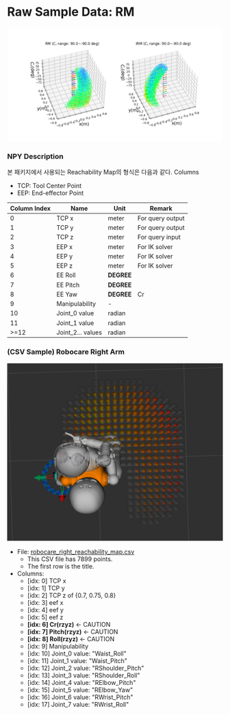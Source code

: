 # Raw Sample Data: RM

![rm_and_irm_3d](rm_and_irm_3d.png)

### NPY Description

본 패키지에서 사용되는 Reachability Map의 형식은 다음과 같다.
Columns

- TCP: Tool Center Point
- EEP: End-effector Point

| Column Index | Name              | Unit       | Remark           |
| ------------ | ----------------- | ---------- | ---------------- |
| 0            | TCP x             | meter      | For query output |
| 1            | TCP y             | meter      | For query output |
| 2            | TCP z             | meter      | For query input  |
| 3            | EEP x             | meter      | For IK solver    |
| 4            | EEP y             | meter      | For IK solver    |
| 5            | EEP z             | meter      | For IK solver    |
| 6            | EE Roll           | **DEGREE** |                  |
| 7            | EE Pitch          | **DEGREE** |                  |
| 8            | EE Yaw            | **DEGREE** | Cr               |
| 9            | Manipulability    | -          |                  |
| 10           | Joint_0 value     | radian     |                  |
| 11           | Joint_1 value     | radian     |                  |
| >=12         | Joint_2... values | radian     |                  |

### (CSV Sample) Robocare Right Arm

![img](Screenshot%20from%202021-01-27%2010-50-54.png)

- File: [robocare_right_reachability_map.csv](robocare_right_reachability_map.csv)
  - This CSV file has 7899 points.
  - The first row is the title.
- Columns:
  - [idx: 0] TCP x
  - [idx: 1] TCP y
  - [idx: 2] TCP z of {0.7, 0.75, 0.8}
  - [idx: 3] eef x
  - [idx: 4] eef y
  - [idx: 5] eef z
  - **[idx: 6] Cr(rzyz)** ← CAUTION
  - **[idx: 7] Pitch(rzyz)** ← CAUTION
  - **[idx: 8] Roll(rzyz)** ← CAUTION
  - [idx: 9] Manipulability
  - [idx: 10] Joint_0 value: "Waist_Roll"
  - [idx: 11] Joint_1 value: "Waist_Pitch"
  - [idx: 12] Joint_2 value: "RShoulder_Pitch"
  - [idx: 13] Joint_3 value: "RShoulder_Roll"
  - [idx: 14] Joint_4 value: "RElbow_Pitch"
  - [idx: 15] Joint_5 value: "RElbow_Yaw"
  - [idx: 16] Joint_6 value: "RWrist_Pitch"
  - [idx: 17] Joint_7 value: "RWrist_Roll"

<!--
(2) Raw NPY file

원래는
[rad]**angle** = Cr (idx: 0)
[m] **X** (idx: 1)
[m] **Y** (idx: 2)
. **manipulability** (idx: 3) -->

<!-- - index
  - [0] [rad] yaw(Cr) -> gripper orientation (정수여야 filter칠 수 있음)
  - [1] [rad] pitch -> gripper orientation
  - [2] [rad] roll -> gripper orientation
  - [3] tcp x --(transformed)-> mobile base x
  - [4] tcp y --(transformed)-> mobile base y
  - [5] tcp z -> target object z
  - [6] manipulability -->
